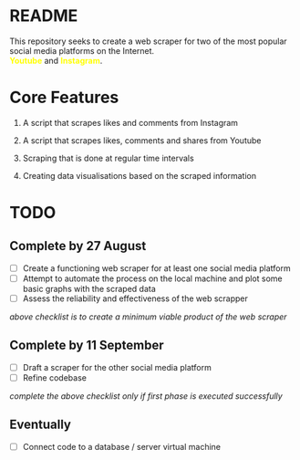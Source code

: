 # README

This repository seeks to create a web scraper for two of the most popular social media platforms on the Internet. </br> <span style="color:yellow">**Youtube**</span> and <span style="color:yellow">**Instagram**</span>.

# Core Features

1. A script that scrapes likes and comments from Instagram

2. A script that scrapes likes, comments and shares from Youtube

3. Scraping that is done at regular time intervals

4. Creating data visualisations based on the scraped information

# TODO

## Complete by 27 August

- [ ] Create a functioning web scraper for at least one social media platform
- [ ] Attempt to automate the process on the local machine and plot some basic graphs with the scraped data
- [ ] Assess the reliability and effectiveness of the web scrapper

*above checklist is to create a minimum viable product of the web scraper*

## Complete by 11 September

- [ ] Draft a scraper for the other social media platform
- [ ] Refine codebase

*complete the above checklist only if first phase is executed successfully*

## Eventually

- [ ] Connect code to a database / server virtual machine
